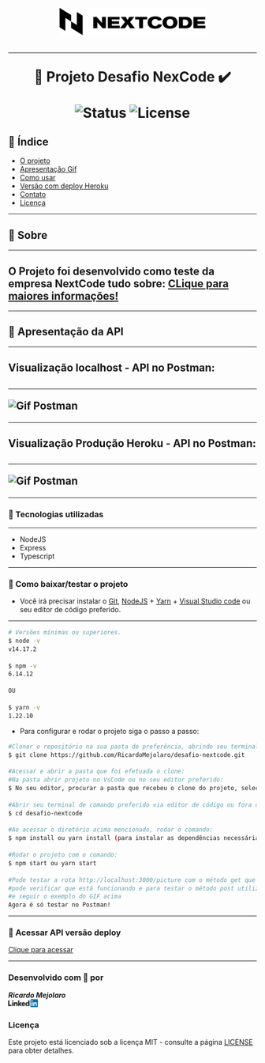<h1 align=center>
<img src="public/pictures/Logo-Nextcode-Final-58.svg" alt="Logo NextCode" width="300px"/>

---

🚀 Projeto Desafio NexCode ✔️ <br>

<img src="https://camo.githubusercontent.com/a45bd10a7ea5a30b5665d9869b0ce1324fa90350/68747470733a2f2f696d672e736869656c64732e696f2f62616467652f7374617475732d6163746976652d737563636573732e737667" alt="Status" data-canonical-src="https://img.shields.io/badge/status-active-success.svg" style="max-width:100%;">
<img src="https://camo.githubusercontent.com/890acbdcb87868b382af9a4b1fac507b9659d9bf/68747470733a2f2f696d672e736869656c64732e696f2f62616467652f6c6963656e73652d4d49542d626c75652e737667" alt="License" data-canonical-src="https://img.shields.io/badge/license-MIT-blue.svg" style="max-width:100%;">
</h1>

## 📑️ Índice

- [O projeto](#📝️-Sobre)
- [Apresentação Gif](#🚀️-Apresentação-da-API)
- [Como usar](#💾️-Como-baixar/testar-o-projeto)
- [Versão com deploy Heroku](#🚀️-Acessar-API-versão-deploy)
- [Contato](#-Desenvolvido-com-💙️-por)
- [Licença](#-Licença)

---

## 📝️ Sobre

---

<h2>
    O Projeto foi desenvolvido como teste da empresa NextCode tudo sobre: 
    <a href="https://github.com/nextcodebr/test-dev" target="_blank">
      CLique para maiores informações! 
    </a>
</h2>

---

## 🚀️ Apresentação da API

---

<h2>Visualização localhost - API no Postman:<h2>

---

<img src="public/pictures/demonstracao-localhost.gif" alt="Gif Postman" />
  
---

<h2>Visualização Produção Heroku - API no Postman:<h2>

---

<img src="public/pictures/demonstracao-producao.gif" alt="Gif Postman" />
  
---

### 🚀️ Tecnologias utilizadas

---

- NodeJS
- Express
- Typescript

---

### 💾️ Como baixar/testar o projeto

- Você irá precisar instalar o [Git](https://git-scm.com/), [NodeJS](https://nodejs.org/pt-br/download/) + [Yarn](https://classic.yarnpkg.com/en/docs/install/) + [Visual Studio code](https://code.visualstudio.com/) ou seu editor de código preferido.

---

```bash
# Versões mínimas ou superiores.
$ node -v
v14.17.2

$ npm -v 
6.14.12

OU

$ yarn -v 
1.22.10

```

- Para configurar e rodar o projeto siga o passo a passo:

```bash
#Clonar o repositório na sua pasta de preferência, abrindo seu terminal de preferência e rodando o comando:
$ git clone https://github.com/RicardoMejolaro/desafio-nextcode.git

#Acessar e abrir a pasta que foi efetuada o clone:
#Na pasta abrir projeto no VsCode ou no seu editor preferido:
$ No seu editor, procurar a pasta que recebeu o clone do projeto, selecionar e abrir.

#Abrir seu terminal de comando preferido via editor de código ou fora do editor, após acessar a pasta (no passo acima), acessar a pasta do projeto onde abrirá a branch master do repositório, com o comando:  
$ cd desafio-nextcode

#Ao acessar o diretório acima mencionado, rodar o comando:
$ npm install ou yarn install (para instalar as dependências necessárias)

#Rodar o projeto com o comando:
$ npm start ou yarn start

#Pode testar a rota http://localhost:3000/picture com o método get que contém uma saudação e 
#pode verificar que está funcionando e para testar o método post utilizar a mesma URL
#e seguir o exemplo do GIF acima
Agora é só testar no Postman!

```
---

### 🚀️ Acessar API versão deploy

<a href="https://desafio-nextcode.herokuapp.com/picture">
  Clique para acessar
</a>

---

### Desenvolvido com 💙️ por

***Ricardo Mejolaro*** 
<br/> 
<a href="https://www.linkedin.com/in/ricardo-mejolaro/">
<img src="public/pictures/linkedin.png">
</a>

### Licença

Este projeto está licenciado sob a licença MIT - consulte a página [LICENSE](https://opensource.org/licenses/MIT) para obter detalhes.
